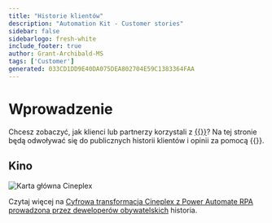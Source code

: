 ```yaml
---
title: "Historie klientów"
description: "Automation Kit - Customer stories"
sidebar: false
sidebarlogo: fresh-white
include_footer: true
author: Grant-Archibald-MS
tags: ['Customer']
generated: 033CD1DD9E40DA075DEA802704E59C1383364FAA
---
```


# Wprowadzenie

Chcesz zobaczyć, jak klienci lub partnerzy korzystali z [{{<product-name>}}](https://aka.ms/ak4pp)? Na tej stronie będą odwoływać się do publicznych historii klientów i opinii za pomocą {{<product-name>}}.

## Kino

![Karta główna Cineplex](https://msflowblogscdn.azureedge.net/wp-content/uploads/2022/09/Cieneplex-Main-Card.jpg)

Czytaj więcej na [Cyfrowa transformacja Cineplex z Power Automate RPA prowadzona przez deweloperów obywatelskich](https://powerautomate.microsoft.com/blog/cineplex-digital-transformation-with-power-automate-rpa-led-by-citizen-developers/) historia.
